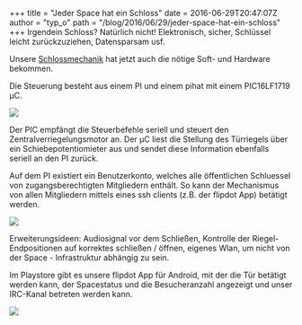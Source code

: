 +++
title = "Jeder Space hat ein Schloss"
date = 2016-06-29T20:47:07Z
author = "typ_o"
path = "/blog/2016/06/29/jeder-space-hat-ein-schloss"
+++
Irgendein Schloss? Natürlich nicht\! Elektronisch, sicher, Schlüssel
leicht zurückzuziehen, Datensparsam usf.

Unsere
[Schlossmechanik](http://flipdot.org/blog/archives/345-Das-Auge-schliesst-mit!.html)
hat jetzt auch die nötige Soft- und Hardware bekommen.

Die Steuerung besteht aus einem PI und einem pihat mit einem PIC16LF1719
µC.

[![](https://flipdot.org/blog/uploads/pic.serendipityThumb.jpg)](https://flipdot.org/blog/uploads/pic.jpg)

Der PIC empfängt die Steuerbefehle seriell und steuert den
Zentralverriegelungsmotor an. Der µC liest die Stellung des Türriegels
über ein Schiebepotentiomieter aus und sendet diese Information
ebenfalls seriell an den PI zurück.

Auf dem PI existiert ein Benutzerkonto, welches alle öffentlichen
Schluessel von zugangsberechtigten Mitgliedern enthält. So kann der
Mechanismus von allen Mitgliedern mittels eines ssh clients (z.B. der
flipdot App) betätigt werden.

[![](https://flipdot.org/blog/uploads/pihat.serendipityThumb.png)](https://flipdot.org/blog/uploads/pihat.png)

Erweiterungsideen: Audiosignal vor dem Schließen, Kontrolle der
Riegel-Endpositionen auf korrektes schließen / öffnen, eigenes Wlan, um
nicht von der Space - Infrastruktur abhängig zu sein.

Im Playstore gibt es unsere flipdot App für Android, mit der die Tür
betätigt werden kann, der Spacestatus und die Besucheranzahl angezeigt
und unser IRC-Kanal betreten werden kann.

[![](https://flipdot.org/blog/uploads/app.serendipityThumb.jpg)](https://flipdot.org/blog/uploads/app.jpg)
